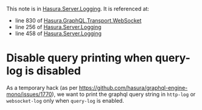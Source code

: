 This note is in [Hasura.Server.Logging](https://github.com/hasura/graphql-engine/blob/master/server/src-lib/Hasura/Server/Logging.hs#L263).
It is referenced at:
  - line 830 of [Hasura.GraphQL.Transport.WebSocket](https://github.com/hasura/graphql-engine/blob/master/server/src-lib/Hasura/GraphQL/Transport/WebSocket.hs#L830)
  - line 256 of [Hasura.Server.Logging](https://github.com/hasura/graphql-engine/blob/master/server/src-lib/Hasura/Server/Logging.hs#L256)
  - line 458 of [Hasura.Server.Logging](https://github.com/hasura/graphql-engine/blob/master/server/src-lib/Hasura/Server/Logging.hs#L458)

# Disable query printing when query-log is disabled

As a temporary hack (as per https://github.com/hasura/graphql-engine-mono/issues/1770),
we want to print the graphql query string in `http-log` or `websocket-log` only
when `query-log` is enabled.

